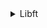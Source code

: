 <details>
  <summary>Libft</summary>
	</p>
	<p align="center">
	<img alt="Libft" src="evo sheets">
  <a href="evo sheets/libft.pdf" download="libft_kaankny.pdf">PDF İndir</a>
</details>
